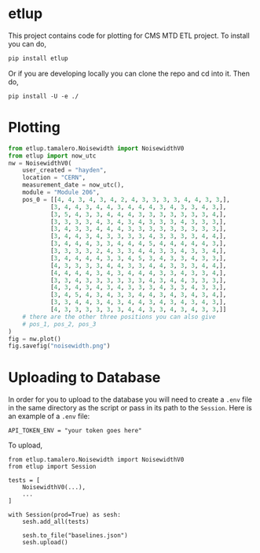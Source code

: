 # etlup

This project contains code for plotting for CMS MTD ETL project. To install you can do,

```bash
pip install etlup
```

Or if you are developing locally you can clone the repo and cd into it. Then do,
```
pip install -U -e ./
```

# Plotting

```python
from etlup.tamalero.Noisewidth import NoisewidthV0
from etlup import now_utc
nw = NoisewidthV0(
    user_created = "hayden",
    location = "CERN",
    measurement_date = now_utc(),
    module = "Module 206",
    pos_0 = [[4, 4, 3, 4, 3, 4, 2, 4, 3, 3, 3, 3, 4, 4, 3, 3,],
            [3, 4, 4, 3, 4, 4, 3, 4, 4, 4, 3, 4, 3, 3, 4, 3,],
            [3, 5, 4, 3, 3, 4, 4, 4, 3, 3, 3, 3, 3, 3, 3, 4,],
            [3, 3, 3, 3, 4, 3, 4, 3, 4, 3, 3, 3, 4, 3, 3, 3,],
            [3, 4, 3, 3, 4, 4, 4, 3, 3, 3, 3, 3, 3, 3, 3, 3,],
            [3, 4, 4, 3, 4, 3, 3, 3, 3, 4, 3, 3, 3, 3, 4, 4,],
            [3, 4, 4, 4, 3, 3, 4, 4, 4, 5, 4, 4, 4, 4, 4, 3,],
            [3, 3, 3, 3, 2, 4, 3, 3, 4, 4, 3, 3, 4, 3, 3, 4,],
            [3, 4, 4, 4, 4, 3, 3, 4, 5, 3, 4, 3, 3, 4, 3, 3,],
            [4, 3, 3, 3, 3, 4, 4, 3, 3, 4, 4, 3, 3, 3, 4, 4,],
            [4, 4, 4, 4, 3, 4, 3, 4, 4, 4, 3, 3, 4, 3, 3, 4,],
            [3, 3, 4, 3, 3, 3, 3, 3, 3, 4, 3, 4, 4, 3, 3, 3,],
            [4, 3, 4, 3, 4, 3, 4, 3, 3, 3, 4, 3, 3, 4, 3, 3,],
            [3, 4, 5, 4, 3, 4, 3, 3, 4, 4, 3, 4, 3, 4, 3, 4,],
            [3, 3, 4, 4, 3, 4, 3, 4, 4, 3, 4, 3, 4, 3, 4, 3,],
            [4, 3, 3, 3, 3, 3, 3, 4, 4, 3, 3, 4, 3, 4, 3, 3,]]
    # there are the other three positions you can also give
    # pos_1, pos_2, pos_3
)
fig = nw.plot()
fig.savefig("noisewidth.png")
```

# Uploading to Database
In order for you to upload to the database you will need to create a `.env` file in the same directory as the script or pass in its path to the `Session`. Here is an example of a `.env` file:

```
API_TOKEN_ENV = "your token goes here"
```

To upload,
```
from etlup.tamalero.Noisewidth import NoisewidthV0
from etlup import Session

tests = [
    NoisewidthV0(...),
    ...
]

with Session(prod=True) as sesh:
    sesh.add_all(tests)

    sesh.to_file("baselines.json")
    sesh.upload()

```